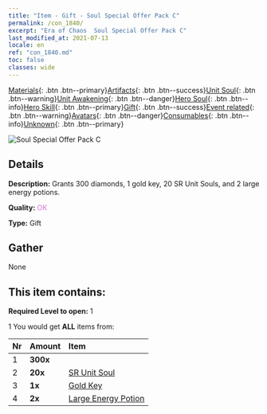 ```yaml
---
title: "Item - Gift - Soul Special Offer Pack C"
permalink: /con_1840/
excerpt: "Era of Chaos  Soul Special Offer Pack C"
last_modified_at: 2021-07-13
locale: en
ref: "con_1840.md"
toc: false
classes: wide
---
```

 [Materials](/Items/){: .btn .btn--primary}[Artifacts](/Items/Artifacts/){: .btn .btn--success}[Unit Soul](/Items/UnitSoul/){: .btn .btn--warning}[Unit Awakening](/Items/UnitAwakening/){: .btn .btn--danger}[Hero Soul](/Items/HeroSoul/){: .btn .btn--info}[Hero Skill](/Items/HeroSkill/){: .btn .btn--primary}[Gift](/Items/Gift/){: .btn .btn--success}[Event related](/Items/Events/){: .btn .btn--warning}[Avatars](/Items/Avatars/){: .btn .btn--danger}[Consumables](/Items/Consumables/){: .btn .btn--info}[Unknown](/Items/Unknown/){: .btn .btn--primary}

 ![Soul Special Offer Pack C](/images/t/i_907221.png)

## Details
 **Description:** Grants 300 diamonds, 1 gold key, 20 SR Unit Souls, and 2 large energy potions.

 **Quality:** <span style="color: #DA70D6">OK</span>

 **Type:** Gift

## Gather

  None

## This item contains:

 **Required Level to open:** 1

 1 You would get **ALL** items  from:

  | Nr | Amount |     Item    |
  |:---|:-------|:------------|
  | 1 |  **300x** | <i class="fas fa-gem"/> |  | 
  | 2 |  **20x** | [SR Unit Soul](/Items/con_534/) |  | 
  | 3 |  **1x** | [Gold Key](/Items/con_783/) |  | 
  | 4 |  **2x** | [Large Energy Potion](/Items/con_706/) |  | 
